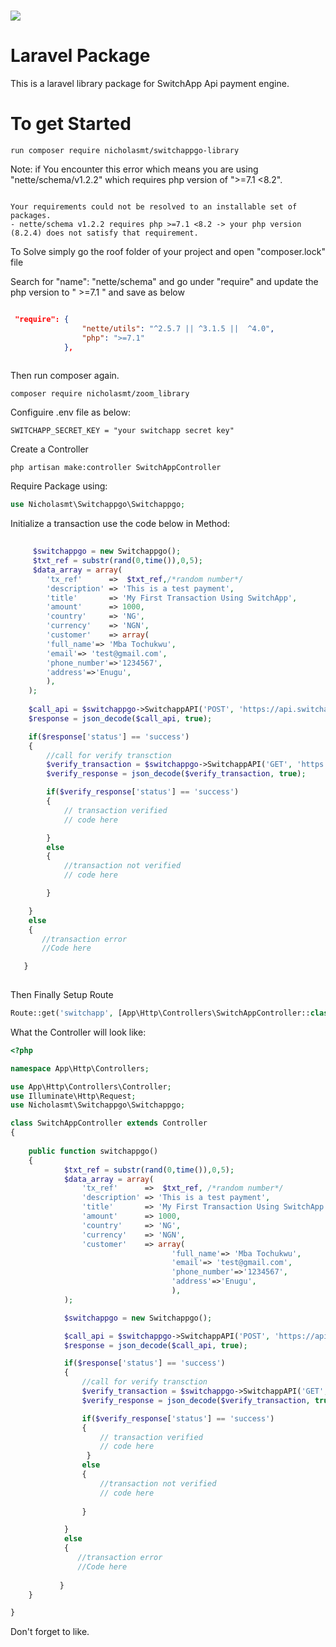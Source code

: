 # <img src="https://dashboard.switchappgo.com/switchapp-logo.svg"> 

# Laravel Package

This is a laravel library package for SwitchApp Api payment engine.

# To get Started 

 
```
run composer require nicholasmt/switchappgo-library

```

Note: if You encounter this error which means you are using "nette/schema/v1.2.2" which requires php version of ">=7.1 <8.2".

```console

Your requirements could not be resolved to an installable set of packages.
- nette/schema v1.2.2 requires php >=7.1 <8.2 -> your php version (8.2.4) does not satisfy that requirement.

```

To Solve simply go the roof folder of your project and open "composer.lock" file

Search for "name": "nette/schema" and go under "require" and update the php version to " >=7.1 " and save as below

```json

 "require": {
                "nette/utils": "^2.5.7 || ^3.1.5 ||  ^4.0",
                "php": ">=7.1"
            },
            
```

Then run composer again.

```
composer require nicholasmt/zoom_library

```

Configuire .env file as below:

```env
SWITCHAPP_SECRET_KEY = "your switchapp secret key"

```

Create a Controller

```
php artisan make:controller SwitchAppController

```

Require Package using:

```php
use Nicholasmt\Switchappgo\Switchappgo;

```

Initialize a transaction use the code below in Method:

```php
      
     $switchappgo = new Switchappgo();
     $txt_ref = substr(rand(0,time()),0,5);
     $data_array = array(
        'tx_ref'      =>  $txt_ref,/*random number*/
        'description' => 'This is a test payment',
        'title'       => 'My First Transaction Using SwitchApp',
        'amount'      => 1000,
        'country'     => 'NG',
        'currency'    => 'NGN',
        'customer'    => array(
        'full_name'=> 'Mba Tochukwu',
        'email'=> 'test@gmail.com',
        'phone_number'=>'1234567',
        'address'=>'Enugu',
        ),
    );
    
    $call_api = $switchappgo->SwitchappAPI('POST', 'https://api.switchappgo.com/v1/transactions/server-initialize/', json_encode($data_array));
    $response = json_decode($call_api, true);

    if($response['status'] == 'success')
    {
        //call for verify transction
        $verify_transaction = $switchappgo->SwitchappAPI('GET', 'https://api.switchappgo.com/v1/transactions/verify/'.$txt_ref, false);
        $verify_response = json_decode($verify_transaction, true);

        if($verify_response['status'] == 'success')
        {
            // transaction verified 
            // code here

        }
        else
        {
            //transaction not verified 
            // code here

        }

    }
    else
    {
       //transaction error
       //Code here 

   }
           
```

Then Finally Setup Route

```php
Route::get('switchapp', [App\Http\Controllers\SwitchAppController::class, 'switchappgo'])->name('switchappgo');

```

What the Controller will look like:

```php
<?php

namespace App\Http\Controllers;

use App\Http\Controllers\Controller;
use Illuminate\Http\Request;
use Nicholasmt\Switchappgo\Switchappgo;

class SwitchAppController extends Controller
{
    
    public function switchappgo()
    {
            $txt_ref = substr(rand(0,time()),0,5);
            $data_array = array(
                'tx_ref'      =>  $txt_ref, /*random number*/
                'description' => 'This is a test payment',
                'title'       => 'My First Transaction Using SwitchApp',
                'amount'      => 1000,
                'country'     => 'NG',
                'currency'    => 'NGN',
                'customer'    => array(
                                    'full_name'=> 'Mba Tochukwu',
                                    'email'=> 'test@gmail.com',
                                    'phone_number'=>'1234567',
                                    'address'=>'Enugu',
                                    ),
            );

            $switchappgo = new Switchappgo();

            $call_api = $switchappgo->SwitchappAPI('POST', 'https://api.switchappgo.com/v1/transactions/server-initialize/', json_encode($data_array));
            $response = json_decode($call_api, true);

            if($response['status'] == 'success')
            {
                //call for verify transction
                $verify_transaction = $switchappgo->SwitchappAPI('GET', 'https://api.switchappgo.com/v1/transactions/verify/'.$txt_ref, false);
                $verify_response = json_decode($verify_transaction, true);

                if($verify_response['status'] == 'success')
                {
                    // transaction verified 
                    // code here
                 }
                else
                {
                    //transaction not verified 
                    // code here
                   
                }

            }
            else
            {
               //transaction error
               //Code here 
              
           }
    }

}

```
 
Don't forget to like.



